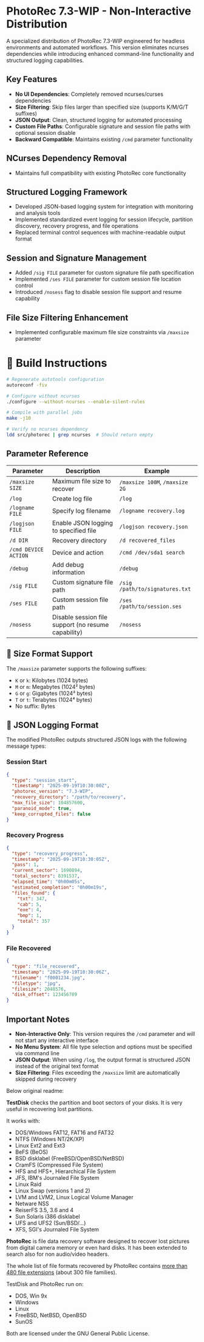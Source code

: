 # PhotoRec 7.3-WIP - Non-Interactive Distribution

A specialized distribution of PhotoRec 7.3-WIP engineered for headless environments and automated workflows. This version eliminates ncurses dependencies while introducing enhanced command-line functionality and structured logging capabilities.

## Key Features

- **No UI Dependencies**: Completely removed ncurses/curses dependencies
- **Size Filtering**: Skip files larger than specified size (supports K/M/G/T suffixes)
- **JSON Output**: Clean, structured logging for automated processing
- **Custom File Paths**: Configurable signature and session file paths with optional session disable
- **Backward Compatible**: Maintains existing `/cmd` parameter functionality

## NCurses Dependency Removal
- Maintains full compatibility with existing PhotoRec core functionality

## Structured Logging Framework
- Developed JSON-based logging system for integration with monitoring and analysis tools
- Implemented standardized event logging for session lifecycle, partition discovery, recovery progress, and file operations
- Replaced terminal control sequences with machine-readable output format

## Session and Signature Management
- Added `/sig FILE` parameter for custom signature file path specification
- Implemented `/ses FILE` parameter for custom session file location control
- Introduced `/nosess` flag to disable session file support and resume capability

## File Size Filtering Enhancement
- Implemented configurable maximum file size constraints via `/maxsize` parameter

# 🔧 Build Instructions

```bash
# Regenerate autotools configuration
autoreconf -fiv

# Configure without ncurses
./configure --without-ncurses --enable-silent-rules

# Compile with parallel jobs
make -j10

# Verify no ncurses dependency
ldd src/photorec | grep ncurses  # Should return empty
```

## Parameter Reference

| Parameter | Description | Example |
|-----------|-------------|---------|
| `/maxsize SIZE` | Maximum file size to recover | `/maxsize 100M`, `/maxsize 2G` |
| `/log` | Create log file | `/log` |
| `/logname FILE` | Specify log filename | `/logname recovery.log` |
| `/logjson FILE` | Enable JSON logging to specified file | `/logjson recovery.json` |
| `/d DIR` | Recovery directory | `/d recovered_files` |
| `/cmd DEVICE ACTION` | Device and action | `/cmd /dev/sda1 search` |
| `/debug` | Add debug information | `/debug` |
| `/sig FILE` | Custom signature file path | `/sig /path/to/signatures.txt` |
| `/ses FILE` | Custom session file path | `/ses /path/to/session.ses` |
| `/nosess` | Disable session file support (no resume capability) | `/nosess` |

## 🎯 Size Format Support

The `/maxsize` parameter supports the following suffixes:
- `K` or `k`: Kilobytes (1024 bytes)
- `M` or `m`: Megabytes (1024² bytes)
- `G` or `g`: Gigabytes (1024³ bytes)
- `T` or `t`: Terabytes (1024⁴ bytes)
- No suffix: Bytes

## 📝 JSON Logging Format

The modified PhotoRec outputs structured JSON logs with the following message types:

### Session Start
```json
{
  "type": "session_start",
  "timestamp": "2025-09-19T10:30:00Z",
  "photorec_version": "7.3-WIP",
  "recovery_directory": "/path/to/recovery",
  "max_file_size": 104857600,
  "paranoid_mode": true,
  "keep_corrupted_files": false
}
```

### Recovery Progress
```json
{
  "type": "recovery_progress",
  "timestamp": "2025-09-19T10:30:05Z",
  "pass": 1,
  "current_sector": 1690894,
  "total_sectors": 8391537,
  "elapsed_time": "0h00m05s",
  "estimated_completion": "0h00m19s",
  "files_found": {
    "txt": 347,
    "cab": 5,
    "exe": 4,
    "bmp": 1,
    "total": 357
  }
}
```

### File Recovered
```json
{
  "type": "file_recovered",
  "timestamp": "2025-09-19T10:30:06Z",
  "filename": "f0001234.jpg",
  "filetype": "jpg",
  "filesize": 2048576,
  "disk_offset": 123456789
}
```

## Important Notes

- **Non-Interactive Only**: This version requires the `/cmd` parameter and will not start any interactive interface
- **No Menu System**: All file type selection and options must be specified via command line
- **JSON Output**: When using `/log`, the output format is structured JSON instead of the original text format
- **Size Filtering**: Files exceeding the `/maxsize` limit are automatically skipped during recovery

Below original readme:

**TestDisk** checks the partition and boot sectors of your disks.
It is very useful in recovering lost partitions.

It works with:

- DOS/Windows FAT12, FAT16 and FAT32
- NTFS (Windows NT/2K/XP)
- Linux Ext2 and Ext3
- BeFS (BeOS)
- BSD disklabel (FreeBSD/OpenBSD/NetBSD)
- CramFS (Compressed File System)
- HFS and HFS+, Hierarchical File System
- JFS, IBM's Journaled File System
- Linux Raid
- Linux Swap (versions 1 and 2)
- LVM and LVM2, Linux Logical Volume Manager
- Netware NSS
- ReiserFS 3.5, 3.6 and 4
- Sun Solaris i386 disklabel
- UFS and UFS2 (Sun/BSD/...)
- XFS, SGI's Journaled File System

**PhotoRec** is file data recovery software designed to recover
lost pictures from digital camera memory or even hard disks.
It has been extended to search also for non audio/video headers.

The whole list of file formats recovered by PhotoRec contains
[more than 480 file extensions](https://www.cgsecurity.org/wiki/File_Formats_Recovered_By_PhotoRec) (about 300 file families).

TestDisk and PhotoRec run on:

- DOS, Win 9x
- Windows
- Linux
- FreeBSD, NetBSD, OpenBSD
- SunOS

Both are licensed under the GNU General Public License.
